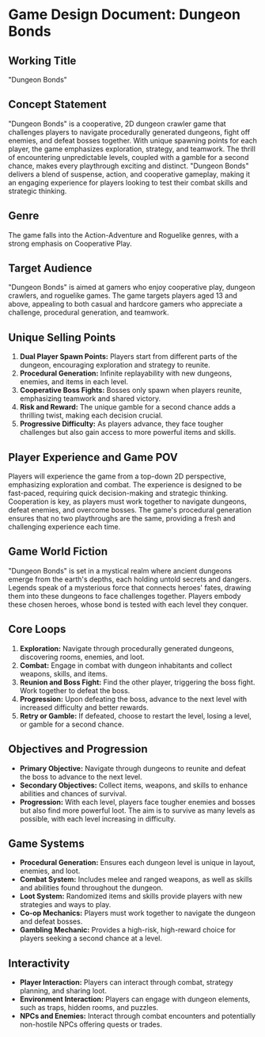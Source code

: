 # Game Design Document: Dungeon Bonds

## Working Title

"Dungeon Bonds"

## Concept Statement

"Dungeon Bonds" is a cooperative, 2D dungeon crawler game that challenges players to navigate procedurally generated dungeons, fight off enemies, and defeat bosses together. With unique spawning points for each player, the game emphasizes exploration, strategy, and teamwork. The thrill of encountering unpredictable levels, coupled with a gamble for a second chance, makes every playthrough exciting and distinct. "Dungeon Bonds" delivers a blend of suspense, action, and cooperative gameplay, making it an engaging experience for players looking to test their combat skills and strategic thinking.

## Genre

The game falls into the Action-Adventure and Roguelike genres, with a strong emphasis on Cooperative Play.

## Target Audience

"Dungeon Bonds" is aimed at gamers who enjoy cooperative play, dungeon crawlers, and roguelike games. The game targets players aged 13 and above, appealing to both casual and hardcore gamers who appreciate a challenge, procedural generation, and teamwork.

## Unique Selling Points

1. **Dual Player Spawn Points:** Players start from different parts of the dungeon, encouraging exploration and strategy to reunite.
2. **Procedural Generation:** Infinite replayability with new dungeons, enemies, and items in each level.
3. **Cooperative Boss Fights:** Bosses only spawn when players reunite, emphasizing teamwork and shared victory.
4. **Risk and Reward:** The unique gamble for a second chance adds a thrilling twist, making each decision crucial.
5. **Progressive Difficulty:** As players advance, they face tougher challenges but also gain access to more powerful items and skills.

## Player Experience and Game POV

Players will experience the game from a top-down 2D perspective, emphasizing exploration and combat. The experience is designed to be fast-paced, requiring quick decision-making and strategic thinking. Cooperation is key, as players must work together to navigate dungeons, defeat enemies, and overcome bosses. The game's procedural generation ensures that no two playthroughs are the same, providing a fresh and challenging experience each time.

## Game World Fiction

"Dungeon Bonds" is set in a mystical realm where ancient dungeons emerge from the earth's depths, each holding untold secrets and dangers. Legends speak of a mysterious force that connects heroes' fates, drawing them into these dungeons to face challenges together. Players embody these chosen heroes, whose bond is tested with each level they conquer.

## Core Loops

1. **Exploration:** Navigate through procedurally generated dungeons, discovering rooms, enemies, and loot.
2. **Combat:** Engage in combat with dungeon inhabitants and collect weapons, skills, and items.
3. **Reunion and Boss Fight:** Find the other player, triggering the boss fight. Work together to defeat the boss.
4. **Progression:** Upon defeating the boss, advance to the next level with increased difficulty and better rewards.
5. **Retry or Gamble:** If defeated, choose to restart the level, losing a level, or gamble for a second chance.

## Objectives and Progression

- **Primary Objective:** Navigate through dungeons to reunite and defeat the boss to advance to the next level.
- **Secondary Objectives:** Collect items, weapons, and skills to enhance abilities and chances of survival.
- **Progression:** With each level, players face tougher enemies and bosses but also find more powerful loot. The aim is to survive as many levels as possible, with each level increasing in difficulty.

## Game Systems

- **Procedural Generation:** Ensures each dungeon level is unique in layout, enemies, and loot.
- **Combat System:** Includes melee and ranged weapons, as well as skills and abilities found throughout the dungeon.
- **Loot System:** Randomized items and skills provide players with new strategies and ways to play.
- **Co-op Mechanics:** Players must work together to navigate the dungeon and defeat bosses.
- **Gambling Mechanic:** Provides a high-risk, high-reward choice for players seeking a second chance at a level.

## Interactivity

- **Player Interaction:** Players can interact through combat, strategy planning, and sharing loot.
- **Environment Interaction:** Players can engage with dungeon elements, such as traps, hidden rooms, and puzzles.
- **NPCs and Enemies:** Interact through combat encounters and potentially non-hostile NPCs offering quests or trades.
